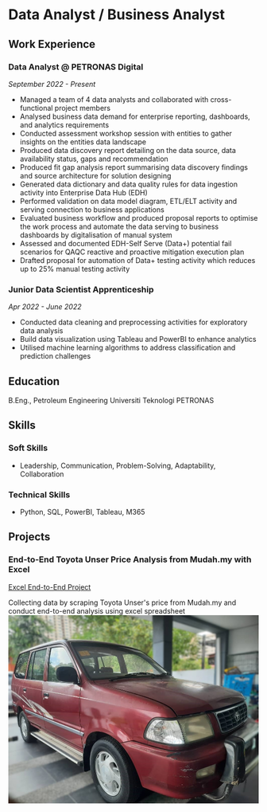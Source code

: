 # Data Analyst / Business Analyst
## Work Experience
### **Data Analyst @ PETRONAS Digital**
_September 2022 - Present_ 
- Managed a team of 4 data analysts and collaborated with cross-functional project members
- Analysed business data demand for enterprise reporting, dashboards, and analytics requirements
- Conducted assessment workshop session with entities to gather insights on the entities data landscape
- Produced data discovery report detailing on the data source, data availability status, gaps and recommendation
- Produced fit gap analysis report summarising data discovery findings and source architecture for solution designing
- Generated data dictionary and data quality rules for data ingestion activity into Enterprise Data Hub (EDH)
- Performed validation on data model diagram, ETL/ELT activity and serving connection to business applications
- Evaluated business workflow and produced proposal reports to optimise the work process and automate the data serving to business dashboards by digitalisation of manual system
- Assessed and documented EDH-Self Serve (Data+) potential fail scenarios for QAQC reactive and proactive mitigation execution plan
- Drafted proposal for automation of Data+ testing activity which reduces up to 25% manual testing activity

### **Junior Data Scientist Apprenticeship**
_Apr 2022 - June 2022_
- Conducted data cleaning and preprocessing activities for exploratory data analysis
- Build data visualization using Tableau and PowerBI to enhance analytics
- Utilised machine learning algorithms to address classification and prediction challenges

## Education
B.Eng., Petroleum Engineering
Universiti Teknologi PETRONAS

## Skills
### **Soft Skills**
- Leadership, Communication, Problem-Solving, Adaptability, Collaboration

### **Technical Skills**
- Python, SQL, PowerBI, Tableau, M365

## Projects
### End-to-End Toyota Unser Price Analysis from Mudah.my with Excel
[Excel End-to-End Project](https://github.com/HaziqHurairah/excel-end-to-end-analysis)

Collecting data by scraping Toyota Unser's price from Mudah.my and conduct end-to-end analysis using excel spreadsheet
![Unser](/assets/img/Cover.jpeg)
